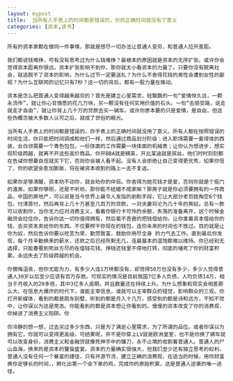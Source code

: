 ```yaml
---
layout: mypost
title:  当所有人手表上的时间都是错误的，你的正确时间就没有了意义
categories: [资本,读书]
---
```


    所有的资本家都在做同一件事情，那就是想尽一切办法让普通人变穷，和普通人拉开差距。

    我们都说钱难挣，可有没有思考过为什么钱难挣？最根本的原因就是资本的无序扩张。或许你会觉得资本距离你很远，资本扩张影响不到你，那你就太小看资本的力量了。只要你没有脱离社会，就逃脱不了资本的影响，为什么过节一定要送礼？为什么不舍得花钱的男性会遭到女性的鄙视？为什么互联网的记忆只有7秒？这一切的背后，都有一股力量在推动。

    资本是怎么把普通人变得越来越穷的？首先是建立心里需求，轻飘飘的一句“爱情恒久远，一颗永流传”，就让你心甘情愿的花几万块，买一颗没有任何实用价值的石头。一句“去感受路，说走就走才自由”，就让你背上几十万的贷款去买一辆车。或许你原本要的只是爱情，是自由，但这些伪概念被大多数人认可之后，就成了世俗的眼光。

    当所有人手表上的时间都是错误的，你手表上的正确时间就没用了意义。所有人都在按照错误的时间生活，你只能把时间调成和他们一样，然后通过商品划分阶级：进入职场需要一套得体的西装，女白领需要一个青色包包，一份体面的工作需要一块体面的机械表；让你认为想进步，想实现阶级跨越，就离不开这些高价商品。你开BBA就是精英，开比某迪就是屌丝。他们时时刻刻都在告诫你想要自信就买下它，否则你会被人看不起。没有人会拒绝让自己变得更优秀，如果你信了，你的欲望会愈加膨胀，将在被资本收割的路上一去不复返。

    如果你足够清醒，资本劝不动你，就会劝你的伴侣。你舍得为她花钱才是爱，否则你就是个抠门的渣男。如果你够刚，还是不听劝，那你能不结婚不成家嘛？那房子就是你必须要拥有的一件商品，中国的房地产，可以说是当今世界上最令人发指的剥削手段，它让大部分老百姓掏空6个钱包，付清首付，然后再背上几十万甚至几百万的贷款。一对夫妻将沦为几十年的房奴。总有一款可以收割你，当你无力应对消费主义，看着你银行卡可怜的余额，失落的准备离开，这个时候金融贷会拉住你，告诉你这一切你值得拥有，然后毫不吝啬的把钱借给你。让你拿着资本借给你的钱，去买资本卖给你的东西。不仅要榨干你现在的钱包，连你未来的时间也不放过。目的就是让你为奴，然后告诉你要以吃苦为荣，勤劳致富，鼓励你用尽全身 的力气去工作。直到最后你发现，每个月辛勤换来的薪水，还款之后已经所剩无几，连最基本的温饱都难以维持。你已经别无选择，只能春蚕到死丝方尽的在借钱花钱、挣钱还钱里不停地打转，彻底的堵死了你的财富积累。永远失去了阶级跨越的机会。

    你懊悔沮丧，但你无能为力，有多少人连1万块都没有，却觉得50万也没有多少，多少人觉得普通人30岁以后至少应该有百万存款。可现实的情况是目前我国7亿多人负债，人均负债14万，相当于月收入的20多倍，其中3亿多人逾期，并且数量还在持续上升。为什么想象和现实会相差那么大，在信息大爆炸的时代下，谁能主宰信息，谁就可以主宰群众的错觉，影响群众的三观。你打开新媒体，看到的都是跑车别墅，听到的都是月入十几万，感受到的都是诗和远方，不知不觉中，让你误以为这是常态。你能看到的都是资本想让你看到的，慢慢的资本改变了你的消费观，你掉进了消费主义陷阱。你

    你冷静的想一想，过去买过多少东西，只是为了满足心里需求，为了所谓的品位。或者你误以为拥有它，你就可以变得更高级，可结果呢，并不是你穿上LV就是欧洲皇室，也不是你换了辆车就可以改变身份，消费主义和金融贷就像死神手中的镰刀，永不止境的收割着普通人。普通人的尸山血海，换来的是资本的饕餮盛宴。资本的力量确实很强大，但我们至少还有独立思考的权利，普通人没有任何一个暴富的捷径，只有开源节流，建立正确的消费观，在适当的时候，用你财富换你足够长的时间，，孵化出第一个会下单的鸡，完成你的原始积累，这是普通人逆袭的唯一途径。
